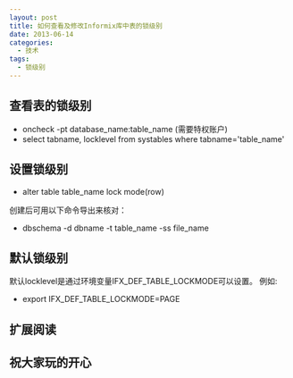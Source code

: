 ```yaml
---
layout: post
title: 如何查看及修改Informix库中表的锁级别
date: 2013-06-14
categories:
  - 技术
tags:
  - 锁级别
---
```


## 查看表的锁级别

* oncheck -pt database\_name:table\_name (需要特权账户)
* select tabname, locklevel from systables where tabname='table\_name'

## 设置锁级别

* alter table table\_name lock mode(row)

创建后可用以下命令导出来核对：

* dbschema -d dbname -t table\_name -ss file\_name

## 默认锁级别

默认locklevel是通过环境变量IFX\_DEF\_TABLE\_LOCKMODE可以设置。 例如: 

* export IFX\_DEF\_TABLE\_LOCKMODE=PAGE

## 扩展阅读


## 祝大家玩的开心

